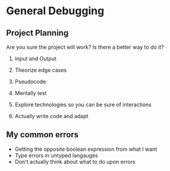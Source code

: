 # General Debugging

## Project Planning

Are you sure the project will work? Is there a better way to do it?  

1) Input and Output

2) Theorize edge cases

3) Pseudocode

4) Mentally test

5) Explore technologies so you can be sure of interactions

6) Actually write code and adapt

## My common errors

- Getting the opposite boolean expression from what I want
- Type errors in untyped langauges
- Don't actually think about what to do upon errors 